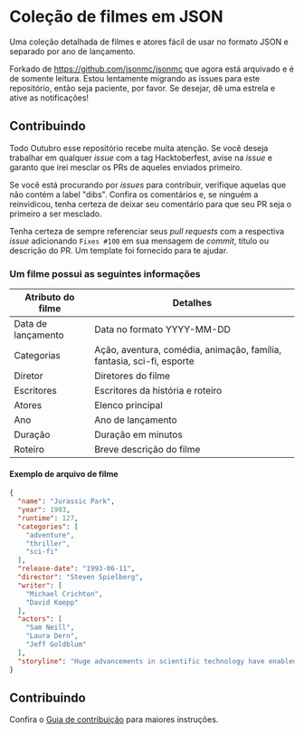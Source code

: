 # Coleção de filmes em JSON

Uma coleção detalhada de filmes e atores fácil de usar no formato JSON e separado por ano de lançamento.

Forkado de https://github.com/jsonmc/jsonmc que agora está arquivado e é de somente leitura. Estou lentamente migrando as issues para este repositório, então seja paciente, por favor. Se desejar, dê uma estrela e ative as notificações!

## Contribuindo

Todo Outubro esse repositório recebe muita atenção. Se você deseja trabalhar em qualquer _issue_ com a tag Hacktoberfest, avise na _issue_ e garanto que irei mesclar os PRs de aqueles enviados primeiro.

Se você está procurando por _issues_ para contribuir, verifique aquelas que não contém a label "dibs". Confira os comentários e, se ninguém a reinvidicou, tenha certeza de deixar seu comentário para que seu PR seja o primeiro a ser mesclado.

Tenha certeza de sempre referenciar seus _pull requests_ com a respectiva _issue_ adicionando `Fixes #100` em sua mensagem de _commit_, título ou descrição do PR. Um template foi fornecido para te ajudar.

### Um filme possui as seguintes informações


| Atributo do filme       | Detalhes                                                                 |
| ----------------------- | --------------------------------------------------------------------     |
| Data de lançamento      | Data no formato YYYY-MM-DD                                               |
| Categorias              | Ação, aventura, comédia, animação, família, fantasia, sci-fi, esporte    |
| Diretor                 | Diretores do filme                                                       |
| Escritores              | Escritores da história e roteiro                                         |
| Atores                  | Elenco principal                                                         |
| Ano                     | Ano de lançamento                                                        |
| Duração                 | Duração em minutos                                                       |
| Roteiro                 | Breve descrição do filme                                                 |


#### Exemplo de arquivo de filme

```json
{
  "name": "Jurassic Park",
  "year": 1993,
  "runtime": 127,
  "categories": [
    "adventure",
    "thriller",
    "sci-fi"
  ],
  "release-date": "1993-06-11",
  "director": "Steven Spielberg",
  "writer": [
    "Michael Crichton",
    "David Koepp"
  ],
  "actors": [
    "Sam Neill",
    "Laura Dern",
    "Jeff Goldblum"
  ],
  "storyline": "Huge advancements in scientific technology have enabled a mogul ... critical security systems are shut down and it now becomes a race for survival with dinosaurs roaming freely over the island."
}
```
## Contribuindo

Confira o [Guia de contribuição](contributing.markdown) para maiores instruções.
